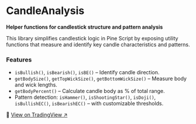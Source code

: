 # CandleAnalysis

**Helper functions for candlestick structure and pattern analysis**

This library simplifies candlestick logic in Pine Script by exposing utility functions that measure and identify key candle characteristics and patterns.

### Features

- `isBullish()`, `isBearish()`, `isBE()` – Identify candle direction.
- `getBodySize()`, `getTopWickSize()`, `getBottomWickSize()` – Measure body and wick lengths.
- `getBodyPercent()` – Calculate candle body as % of total range.
- Pattern detection: `isHammer()`, `isShootingStar()`, `isDoji()`, `isBullishEC()`, `isBearishEC()` – with customizable thresholds.

🔗 [View on TradingView ↗](https://www.tradingview.com/script/8FfhF3Iz-CandleAnalysis/)
